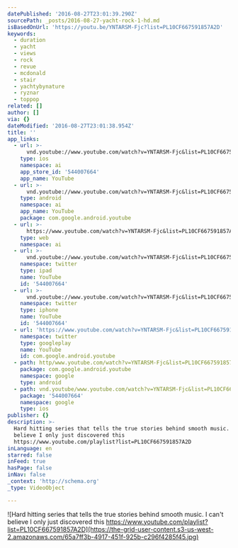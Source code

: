 ```yaml
---
datePublished: '2016-08-27T23:01:39.290Z'
sourcePath: _posts/2016-08-27-yacht-rock-1-hd.md
isBasedOnUrl: 'https://youtu.be/YNTARSM-Fjc?list=PL10CF667591857A2D'
keywords:
  - duration
  - yacht
  - views
  - rock
  - revue
  - mcdonald
  - stair
  - yachtybynature
  - ryznar
  - toppop
related: []
author: []
via: {}
dateModified: '2016-08-27T23:01:38.954Z'
title: ''
app_links:
  - url: >-
      vnd.youtube://www.youtube.com/watch?v=YNTARSM-Fjc&list=PL10CF667591857A2D&feature=applinks
    type: ios
    namespace: ai
    app_store_id: '544007664'
    app_name: YouTube
  - url: >-
      vnd.youtube://www.youtube.com/watch?v=YNTARSM-Fjc&list=PL10CF667591857A2D&feature=applinks
    type: android
    namespace: ai
    app_name: YouTube
    package: com.google.android.youtube
  - url: >-
      https://www.youtube.com/watch?v=YNTARSM-Fjc&list=PL10CF667591857A2D&feature=applinks
    type: web
    namespace: ai
  - url: >-
      vnd.youtube://www.youtube.com/watch?v=YNTARSM-Fjc&list=PL10CF667591857A2D&feature=applinks
    namespace: twitter
    type: ipad
    name: YouTube
    id: '544007664'
  - url: >-
      vnd.youtube://www.youtube.com/watch?v=YNTARSM-Fjc&list=PL10CF667591857A2D&feature=applinks
    namespace: twitter
    type: iphone
    name: YouTube
    id: '544007664'
  - url: 'https://www.youtube.com/watch?v=YNTARSM-Fjc&list=PL10CF667591857A2D'
    namespace: twitter
    type: googleplay
    name: YouTube
    id: com.google.android.youtube
  - path: http/www.youtube.com/watch?v=YNTARSM-Fjc&list=PL10CF667591857A2D
    package: com.google.android.youtube
    namespace: google
    type: android
  - path: vnd.youtube/www.youtube.com/watch?v=YNTARSM-Fjc&list=PL10CF667591857A2D
    package: '544007664'
    namespace: google
    type: ios
publisher: {}
description: >-
  Hard hitting series that tells the true stories behind smooth music.  I can't
  believe I only just discovered this
  https://www.youtube.com/playlist?list=PL10CF667591857A2D
inLanguage: en
starred: false
inFeed: true
hasPage: false
inNav: false
_context: 'http://schema.org'
_type: VideoObject

---
```

![Hard hitting series that tells the true stories behind smooth music.  I can't believe I only just discovered this https://www.youtube.com/playlist?list=PL10CF667591857A2D](https://the-grid-user-content.s3-us-west-2.amazonaws.com/65a7ff3b-4917-451f-925b-c296f4285f45.jpg)